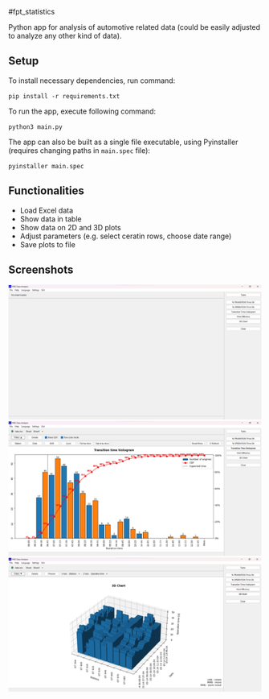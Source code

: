 #fpt_statistics

Python app for analysis of automotive related data (could be easily adjusted to analyze any other kind of data).

## Setup
To install necessary dependencies, run command:
```
pip install -r requirements.txt
```
To run the app, execute following command:
```
python3 main.py
```
The app can also be built as a single file executable, using Pyinstaller (requires changing paths in ```main.spec``` file):
```
pyinstaller main.spec
```

## Functionalities
- Load Excel data
- Show data in table
- Show data on 2D and 3D plots
- Adjust parameters (e.g. select ceratin rows, choose date range)
- Save plots to file

## Screenshots
<img src="/screenshots/main_menu.jpg" />
<img src="/screenshots/tth.jpg" />
<img src="/screenshots/3dc.jpg" />
